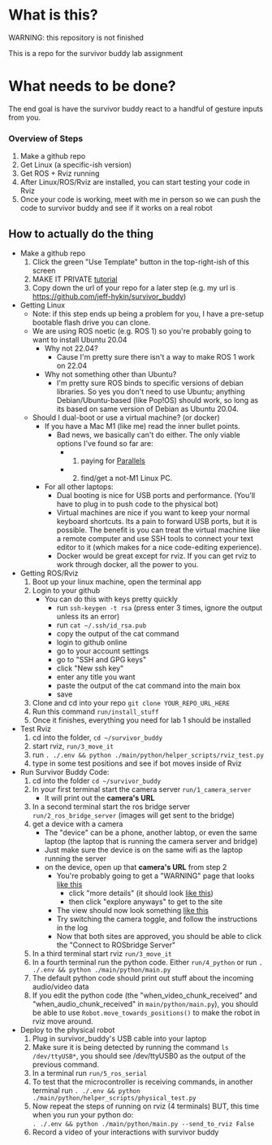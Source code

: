 # What is this?

WARNING: this repository is not finished

This is a repo for the survivor buddy lab assignment


# What needs to be done?

The end goal is have the survivor buddy react to a handful of gesture inputs from you.

### Overview of Steps

1. Make a github repo
2. Get Linux (a specific-ish version)
3. Get ROS + Rviz running
4. After Linux/ROS/Rviz are installed, you can start testing your code in Rviz
5. Once your code is working, meet with me in person so we can push the code to survivor buddy and see if it works on a real robot

## How to actually do the thing

- Make a github repo
    1. Click the green "Use Template" button in the top-right-ish of this screen
    2. MAKE IT PRIVATE [tutorial](https://stackoverflow.com/questions/57836411/how-can-i-switch-a-public-repo-to-private-and-vice-versa-on-github)
    3. Copy down the url of your repo for a later step (e.g. my url is https://github.com/jeff-hykin/survivor_buddy)
- Getting Linux
    - Note: if this step ends up being a problem for you, I have a pre-setup bootable flash drive you can clone.
    - We are using ROS noetic (e.g. ROS 1) so you're probably going to want to install Ubuntu 20.04
        - Why not 22.04?
            - Cause I'm pretty sure there isn't a way to make ROS 1 work on 22.04
        - Why not something other than Ubuntu?
            - I'm pretty sure ROS binds to specific versions of debian libraries. So yes you don't need to use Ubuntu; anything Debian/Ubuntu-based (like Pop!OS) should work, so long as its based on same version of Debian as Ubuntu 20.04.
    - Should I dual-boot or use a virtual machine? (or docker)
        - If you have a Mac M1 (like me) read the inner bullet points.
            - Bad news, we basically can't do either. The only viable options I've found so far are:
                - 1. paying for [Parallels](https://www.parallels.com/)
                - 2. find/get a not-M1 Linux PC.
        - For all other laptops:
            - Dual booting is nice for USB ports and performance. (You'll have to plug in to push code to the physical bot)
            - Virtual machines are nice if you want to keep your normal keyboard shortcuts. Its a pain to forward USB ports, but it is possible. The benefit is you can treat the virtual machine like a remote computer and use SSH tools to connect your text editor to it (which makes for a nice code-editing experience).
            - Docker would be great except for rviz. If you can get rviz to work through docker, all the power to you.
- Getting ROS/Rviz
    1. Boot up your linux machine, open the terminal app
    2. Login to your github
        - You can do this with keys pretty quickly
            - run `ssh-keygen -t rsa` (press enter 3 times, ignore the output unless its an error)
            - run `cat ~/.ssh/id_rsa.pub`
            - copy the output of the cat command
            - login to github online
            - go to your account settings
            - go to "SSH and GPG keys"
            - click "New ssh key"
            - enter any title you want
            - paste the output of the cat command into the main box
            - save
    2. Clone and cd into your repo `git clone YOUR_REPO_URL_HERE`
    3. Run this command `run/install_stuff`
    4. Once it finishes, everything you need for lab 1 should be installed
- Test Rviz
    1. cd into the folder, `cd ~/survivor_buddy`
    2. start rviz, `run/3_move_it`
    3. run `. ./.env && python ./main/python/helper_scripts/rviz_test.py`
    4. type in some test positions and see if bot moves inside of Rviz
- Run Survivor Buddy Code:
    1. cd into the folder `cd ~/survivor_buddy`
    2. In your first terminal start the camera server `run/1_camera_server`
        - It will print out the **camera's URL**
    3. In a second terminal start the ros bridge server `run/2_ros_bridge_server` (images will get sent to the bridge)
    4. get a device with a camera
        - The "device" can be a phone, another labtop, or even the same laptop (the laptop that is running the camera server and bridge)
        - Just make sure the device is on the same wifi as the laptop running the server
        - on the device, open up that **camera's URL** from step 2
            - You're probably going to get a "WARNING" page that looks [like this](https://github.com/jeff-hykin/survivor_buddy/blob/master/documentation/first_error.jpg)
                - click "more details" (it should look [like this](https://github.com/jeff-hykin/survivor_buddy/blob/master/documentation/first_error_bypass.jpg))
                - then click "explore anyways" to get to the site
            - The view should now look something [like this](https://github.com/jeff-hykin/survivor_buddy/blob/master/documentation/intial_screen.png)
            - Try switching the camera toggle, and follow the instructions in the log
            - Now that both sites are approved, you should be able to click the "Connect to ROSbridge Server"
    5. In a third terminal start rviz `run/3_move_it`
    6. In a fourth terminal run the python code. Either `run/4_python` or run `. ./.env && python ./main/python/main.py`
    7. The default python code should print out stuff about the incoming audio/video data
    8. If you edit the python code (the "when_video_chunk_received" and "when_audio_chunk_received" in `main/python/main.py`), you should be able to use `Robot.move_towards_positions()` to make the robot in rviz move around.
- Deploy to the physical robot
    1. Plug in survivor_buddy's USB cable into your laptop
    2. Make sure it is being detected by running the command `ls /dev/ttyUSB*`, you should see /dev/ttyUSB0 as the output of the previous command.
    3. In a terminal run `run/5_ros_serial`
    4. To test that the microcontroller is receiving commands, in another terminal run `. ./.env && python ./main/python/helper_scripts/physical_test.py`
    5. Now repeat the steps of running on rviz (4 terminals) BUT, this time when you run your python do:<br>`. ./.env && python ./main/python/main.py --send_to_rviz False`
    7. Record a video of your interactions with survivor buddy